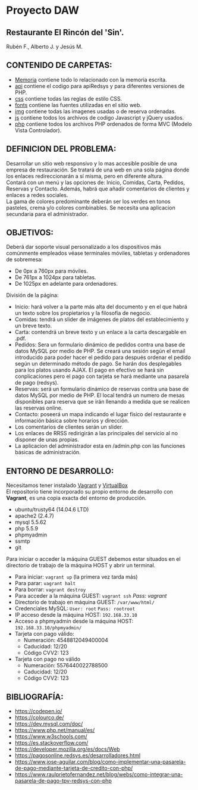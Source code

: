 # Proyecto DAW
**Restaurante El Rincón del 'Sin'.**
---

Rubén F., Alberto J. y Jesús M.

**CONTENIDO DE CARPETAS:** <br />
---
- [Memoria](https://github.com/ruben-feito/ProyectoDAW/tree/master/Memoria) contiene todo lo relacionado con la memoria escrita.
- [api](https://github.com/ruben-feito/ProyectoDAW/tree/master/api) contiene el codigo para apiRedsys y para diferentes versiones de PHP.
- [css](https://github.com/ruben-feito/ProyectoDAW/tree/master/css) contiene todas las reglas de estilo CSS.
- [fonts](https://github.com/ruben-feito/ProyectoDAW/tree/master/fonts) contiene las fuentes utilizadas en el sitio web.
- [img](https://github.com/ruben-feito/ProyectoDAW/tree/master/img) contiene todas las imagenes usadas o de reserva ordenadas.
- [js](https://github.com/ruben-feito/ProyectoDAW/tree/master/js) contiene todos los archivos de codigo Javascript y jQuery usados.
- [php](https://github.com/ruben-feito/ProyectoDAW/tree/master/php) contiene todos los archivos PHP ordenados de forma MVC (Modelo Vista Controlador).

**DEFINICION DEL PROBLEMA:** <br />
---
Desarrollar un sitio web responsivo y lo mas accesible posible de una empresa de restauración. Se tratará de una web en una sola página donde los enlaces redireccionarán a sí misma, pero en diferente altura. <br />
Contará con un menú y las opciones de: Inicio, Comidas, Carta, Pedidos, Reservas y Contacto. Además, habrá que añadir comentarios de clientes y enlaces a redes sociales.<br />
La gama de colores predominante deberán ser los verdes en tonos pasteles, crema y/o colores combinables.
Se necesita una aplicacion secundaria para el administrador.

**OBJETIVOS:** <br />
---
Deberá dar soporte visual personalizado a los dispositivos más comúnmente empleados véase terminales móviles, tabletas y ordenadores de sobremesa:
- De 0px a 760px para móviles.
- De 761px a 1024px para tabletas.
- De 1025px en adelante para ordenadores.<br />

División de la página:
- Inicio: hará volver a la parte más alta del documento y en el que habrá un texto sobre los propietarios y la filosofía de negocio.
- Comidas: tendrá un slider de imágenes de platos del establecimiento y un breve texto.
- Carta: contendrá un breve texto y un enlace a la carta descargable en .pdf.
- Pedidos: Sera un formulario dinámico de pedidos contra una base de datos MySQL por medio de PHP. Se creará una sesión según el email introducido para poder hacer el pedido para después ordenar el pedido según un determinado método de pago. Se harán dos desplegables para los platos usando AJAX. El pago en efectivo se hará sin conplicaciones pero el pago con tarjeta se hará mediante una pasarela de pago (redsys).
- Reservas: será un formulario dinámico de reservas contra una base de datos MySQL por medio de PHP. El local tendrá un numero de mesas disponibles para reserva que se irán llenando a medida que se realicen las reservas online.
- Contacto: poseerá un mapa indicando el lugar físico del restaurante e información básica sobre horarios y dirección.
- Los comentarios de clientes serán un slider.
- Los enlaces de RRSS redirigirán a las principales del servicio al no disponer de unas propias.
- La aplicacion del administrador esta en /admin.php con las funciones básicas de administración.

**ENTORNO DE DESARROLLO:**<br />
---
Necesitamos tener instalado [Vagrant](https://www.vagrantup.com/downloads.html) y [VirtualBox](https://www.virtualbox.org/wiki/Downloads)<br />
El repositorio tiene incorporado su propio entorno de desarrollo con **Vagrant**, es una copia exacta del entorno de producción.
- ubuntu/trusty64 (14.04.6 LTD)
- apache2 (2.4.7)
- mysql 5.5.62
- php 5.5.9
- phpmyadmin
- ssmtp
- git<br />

Para iniciar o acceder la máquina GUEST debemos estar situados en el directorio de trabajo de la máquina HOST y abrir un terminal.<br />
- Para iniciar: `vagrant up` (la primera vez tarda más)<br />
- Para parar: `vagrant halt` 
- Para borrar: `vagrant destroy` 
- Para acceder a la máquina GUEST: `vagrant ssh` _Pass: vagrant_
- Directorio de trabajo en máquina GUEST: `/var/www/html/`
- Credenciales MySQL: `User: root` `Pass: rootroot`
- IP acceso desde la máquina HOST: `192.168.33.10`
- Acceso a phpmyadmin desde la máquina HOST: `192.168.33.10/phpmyadmin/`
- Tarjeta con pago válido:
  - Numeración: 4548812049400004
  - Caducidad: 12/20
  - Código CVV2: 123
- Tarjeta con pago no válido
  - Numeración: 5576440022788500
  - Caducidad: 12/20
  - Código CVV2: 123

**BIBLIOGRAFÍA:**
---
- https://codepen.io/
- https://colourco.de/
- https://dev.mysql.com/doc/
- https://www.php.net/manual/es/
- https://www.w3schools.com/
- https://es.stackoverflow.com/
- https://developer.mozilla.org/es/docs/Web
- https://pagosonline.redsys.es/desarrolladores.html
- https://www.jose-aguilar.com/blog/como-implementar-una-pasarela-de-pago-mediante-tarjeta-de-credito-con-php/
- https://www.raulprietofernandez.net/blog/webs/como-integrar-una-pasarela-de-pago-tpv-redsys-con-php

